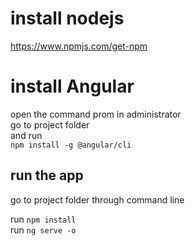 # install nodejs

https://www.npmjs.com/get-npm

# install Angular

open the command prom in administrator <br />
go to project folder <br />
and run <br />
`npm install -g @angular/cli`

## run the app

go to project folder through command line <br />

run `npm install` <br />
run `ng serve -o`
